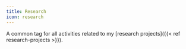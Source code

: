 ```yaml
---
title: Research
icon: research
---
```


A common tag for all activities related to my [research projects]({{< ref research-projects >}}).